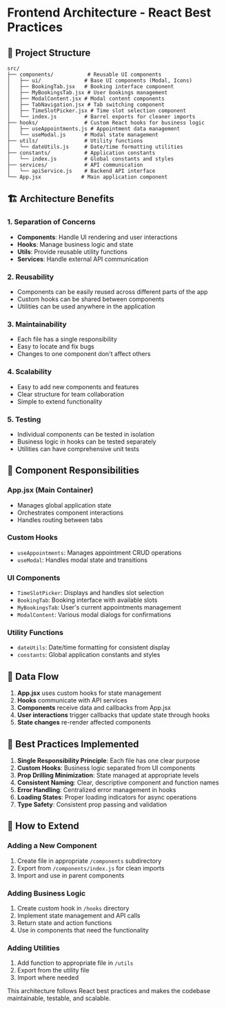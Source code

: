 # Frontend Architecture - React Best Practices

## 📁 Project Structure

```
src/
├── components/           # Reusable UI components
│   ├── ui/              # Base UI components (Modal, Icons)
│   ├── BookingTab.jsx   # Booking interface component
│   ├── MyBookingsTab.jsx # User bookings management
│   ├── ModalContent.jsx # Modal content components
│   ├── TabNavigation.jsx # Tab switching component
│   ├── TimeSlotPicker.jsx # Time slot selection component
│   └── index.js         # Barrel exports for cleaner imports
├── hooks/               # Custom React hooks for business logic
│   ├── useAppointments.js # Appointment data management
│   └── useModal.js      # Modal state management
├── utils/               # Utility functions
│   └── dateUtils.js     # Date/time formatting utilities
├── constants/           # Application constants
│   └── index.js         # Global constants and styles
├── services/            # API communication
│   └── apiService.js    # Backend API interface
└── App.jsx             # Main application component
```

## 🏗️ Architecture Benefits

### 1. **Separation of Concerns**

- **Components**: Handle UI rendering and user interactions
- **Hooks**: Manage business logic and state
- **Utils**: Provide reusable utility functions
- **Services**: Handle external API communication

### 2. **Reusability**

- Components can be easily reused across different parts of the app
- Custom hooks can be shared between components
- Utilities can be used anywhere in the application

### 3. **Maintainability**

- Each file has a single responsibility
- Easy to locate and fix bugs
- Changes to one component don't affect others

### 4. **Scalability**

- Easy to add new components and features
- Clear structure for team collaboration
- Simple to extend functionality

### 5. **Testing**

- Individual components can be tested in isolation
- Business logic in hooks can be tested separately
- Utilities can have comprehensive unit tests

## 🎯 Component Responsibilities

### **App.jsx** (Main Container)

- Manages global application state
- Orchestrates component interactions
- Handles routing between tabs

### **Custom Hooks**

- `useAppointments`: Manages appointment CRUD operations
- `useModal`: Handles modal state and transitions

### **UI Components**

- `TimeSlotPicker`: Displays and handles slot selection
- `BookingTab`: Booking interface with available slots
- `MyBookingsTab`: User's current appointments management
- `ModalContent`: Various modal dialogs for confirmations

### **Utility Functions**

- `dateUtils`: Date/time formatting for consistent display
- `constants`: Global application constants and styles

## 🔄 Data Flow

1. **App.jsx** uses custom hooks for state management
2. **Hooks** communicate with API services
3. **Components** receive data and callbacks from App.jsx
4. **User interactions** trigger callbacks that update state through hooks
5. **State changes** re-render affected components

## 🚀 Best Practices Implemented

1. **Single Responsibility Principle**: Each file has one clear purpose
2. **Custom Hooks**: Business logic separated from UI components
3. **Prop Drilling Minimization**: State managed at appropriate levels
4. **Consistent Naming**: Clear, descriptive component and function names
5. **Error Handling**: Centralized error management in hooks
6. **Loading States**: Proper loading indicators for async operations
7. **Type Safety**: Consistent prop passing and validation

## 🔧 How to Extend

### Adding a New Component

1. Create file in appropriate `/components` subdirectory
2. Export from `/components/index.js` for clean imports
3. Import and use in parent components

### Adding Business Logic

1. Create custom hook in `/hooks` directory
2. Implement state management and API calls
3. Return state and action functions
4. Use in components that need the functionality

### Adding Utilities

1. Add function to appropriate file in `/utils`
2. Export from the utility file
3. Import where needed

This architecture follows React best practices and makes the codebase maintainable, testable, and scalable.
